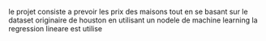 le projet consiste a prevoir les prix des maisons tout en se basant sur le dataset originaire de 
houston en utilisant un nodele de machine learning 
la regression lineare est utilise 
